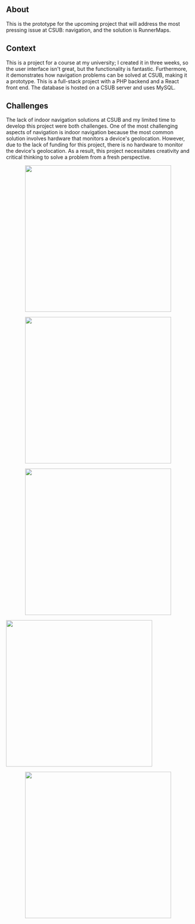 ## About
This is the prototype for the upcoming project that will address the most pressing issue at CSUB: navigation, and the solution is RunnerMaps.

## Context
This is a project for a course at my university; I created it in three weeks, so the user interface isn't great, but the functionality is fantastic. Furthermore, it demonstrates how navigation problems can be solved at CSUB, making it a prototype.
This is a full-stack project with a PHP backend and a React front end. The database is hosted on a CSUB server and uses MySQL.

## Challenges 
The lack of indoor navigation solutions at CSUB and my limited time to develop this project were both challenges.
One of the most challenging aspects of navigation is indoor navigation because the most common solution involves hardware that monitors a device's geolocation.
However, due to the lack of funding for this project, there is no hardware to monitor the device's geolocation.
As a result, this project necessitates creativity and critical thinking to solve a problem from a fresh perspective.


<p align="center" width="100%">
<img 
      src="https://jtagaca.live/images/RunnerMaps1.png" 
      height=400px 
   />
      </p>

         
                                                    
<p align="center" width="100%">
   <img 
      src="https://jtagaca.live/images/RunnerMaps2.png" 
      height=400px 
   />
       </p>
   
   <p align="center" width="100%">
   <img 
      src="https://jtagaca.live/images/RunnerMaps3.gif" 
      height=400px 
   />
      </p>
<p align="center" width="100%">

<img 
      src="/public/RunnerMaps4-2.gif" 
      height=400px 
   />
      </p>
<p align="center" width="100%">
<img 
      src="/public/RunnerMaps5.gif" 
      height=400px 
   />
    </p>
  
   
